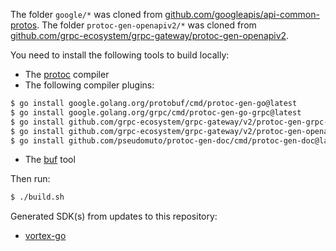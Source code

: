 The folder `google/*` was cloned from [github.com/googleapis/api-common-protos](https://github.com/googleapis/api-common-protos). The folder `protoc-gen-openapiv2/*` was cloned from [github.com/grpc-ecosystem/grpc-gateway/protoc-gen-openapiv2](https://github.com/grpc-ecosystem/grpc-gateway/tree/master/protoc-gen-openapiv2).

You need to install the following tools to build locally:

* The [protoc](https://grpc.io/docs/protoc-installation/) compiler
* The following compiler plugins:

```bash
$ go install google.golang.org/protobuf/cmd/protoc-gen-go@latest
$ go install google.golang.org/grpc/cmd/protoc-gen-go-grpc@latest
$ go install github.com/grpc-ecosystem/grpc-gateway/v2/protoc-gen-grpc-gateway@latest
$ go install github.com/grpc-ecosystem/grpc-gateway/v2/protoc-gen-openapiv2@latest
$ go install github.com/pseudomuto/protoc-gen-doc/cmd/protoc-gen-doc@latest
```

* The [buf](https://docs.buf.build/installation) tool

Then run:

```bash
$ ./build.sh
```

Generated SDK(s) from updates to this repository:

* [vortex-go](https://github.com/nightblue-io/vortex-go)
